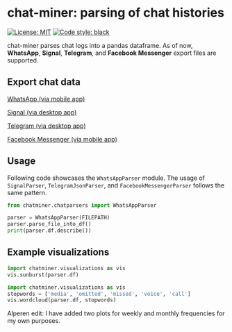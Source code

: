 # chat-miner: parsing of chat histories

[![License: MIT](https://img.shields.io/badge/License-MIT-yellow.svg)](https://opensource.org/licenses/MIT)
[![Code style: black](https://img.shields.io/badge/code%20style-black-000000.svg)](https://github.com/psf/black)

chat-miner parses chat logs into a pandas dataframe.
As of now, **WhatsApp**, **Signal**, **Telegram**, and **Facebook Messenger** export files are supported.

## Export chat data
[WhatsApp (via mobile app)](https://faq.whatsapp.com/196737011380816/?cms_id=196737011380816&published_only=true)

[Signal (via desktop app)](https://github.com/carderne/signal-export)

[Telegram (via desktop app)](https://telegram.org/blog/export-and-more)

[Facebook Messenger (via mobile app)](https://www.facebook.com/help/messenger-app/713635396288741?cms_id=713635396288741&published_only=true)

## Usage
Following code showcases the ``WhatsAppParser`` module.
The usage of ``SignalParser``, ``TelegramJsonParser``, and ``FacebookMessengerParser`` follows the same pattern.
```python
from chatminer.chatparsers import WhatsAppParser

parser = WhatsAppParser(FILEPATH)
parser.parse_file_into_df()
print(parser.df.describe())
```
## Example visualizations
```python
import chatminer.visualizations as vis
vis.sunburst(parser.df)
```

```python
import chatminer.visualizations as vis
stopwords = ['media', 'omitted', 'missed', 'voice', 'call']
vis.wordcloud(parser.df, stopwords)
```

Alperen edit: I have added two plots for weekly and monthly frequencies for my own purposes.
